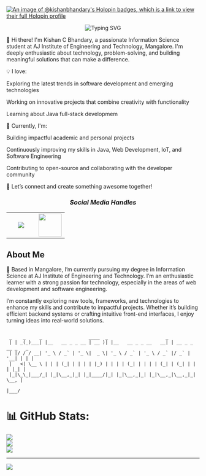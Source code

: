 [![An image of @kishanbhandary's Holopin badges, which is a link to view their full Holopin profile](https://holopin.me/kishanbhandary)](https://holopin.io/@kishanbhandary)



<p align="center"> <img src="https://readme-typing-svg.herokuapp.com?font=Fira+Code&weight=500&size=30&pause=1000&center=true&vCenter=true&color=00A8E8&width=500&lines=Hi+I'm+Kishan+C+Bhandary" alt="Typing SVG" /> </p


👋 Hi there!
I'm Kishan C Bhandary, a passionate Information Science student at AJ Institute of Engineering and Technology, Mangalore. I'm deeply enthusiastic about technology, problem-solving, and building meaningful solutions that can make a difference.

💡 I love:

Exploring the latest trends in software development and emerging technologies

Working on innovative projects that combine creativity with functionality

Learning about  Java full-stack developmem

🚀 Currently, I'm:

Building impactful academic and personal projects

Continuously improving my skills in Java, Web Development, IoT, and Software Engineering

Contributing to open-source and collaborating with the developer community

🔗 Let’s connect and create something awesome together!



<h3 align='center'><i>Social Media Handles</i></h3>
<p align='center'>
 
<table width="100" align='center'>
<tr>
<!--     <td align='center' width="60">
        <a href="https://twitter.com/AshutoshD07"><img src="https://cdn-icons-png.flaticon.com/512/1409/1409937.png" width="60"></a>
    </td> -->
    <td align='center' width="60">
        <a href= "https://www.instagram.com/"><img src="https://cdn-icons-png.flaticon.com/512/1409/1409946.png"></a>
    </td>
    <td align='center' width="60">
        <a href="https://www.linkedin.com/in/kishan-c-bhandary-476375297/ "><img src="https://cdn-icons-png.flaticon.com/512/1409/1409945.png" width="60"></a>
    </td>
</tr>
</table>


## About Me

📍 Based in Mangalore, I’m currently pursuing my degree in Information Science at AJ Institute of Engineering and Technology. I’m an enthusiastic learner with a strong passion for technology, especially in the areas of web development and software engineering.

I’m constantly exploring new tools, frameworks, and technologies to enhance my skills and contribute to impactful projects. Whether it’s building efficient backend systems or crafting intuitive front-end interfaces, I enjoy turning ideas into real-world solutions.



```

 _    _     _                 ____  _                     _                  
 | | _(_)___| |__   __ _ _ __ | __ )| |__   __ _ _ __   __| | __ _ _ __ _   _ 
 | |/ / / __| '_ \ / _` | '_ \|  _ \| '_ \ / _` | '_ \ / _` |/ _` | '__| | | |
 |   <| \__ \ | | | (_| | | | | |_) | | | | (_| | | | | (_| | (_| | |  | |_| |
 |_|\_\_|___/_| |_|\__,_|_| |_|____/|_| |_|\__,_|_| |_|\__,_|\__,_|_|   \__, |
                                                                        |___/ 
```
# 📊 GitHub Stats:
![](https://github-readme-stats.vercel.app/api?username=kishanBhandary&theme=dark&hide_border=false&include_all_commits=false&count_private=false)<br/>
![](https://nirzak-streak-stats.vercel.app/?user=kishanBhandary&theme=dark&hide_border=false)<br/>
![](https://github-readme-stats.vercel.app/api/top-langs/?username=kishanBhandary&theme=dark&hide_border=false&include_all_commits=false&count_private=false&layout=compact)

---
[![](https://visitcount.itsvg.in/api?id=kishanBhandary&icon=0&color=0)](https://visitcount.itsvg.in)

<!-- Proudly created with GPRM ( https://gprm.itsvg.in ) -->



